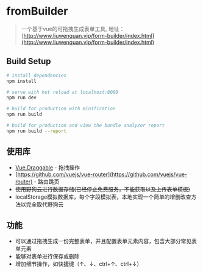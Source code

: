 # fromBuilder

> 一个基于vue的可拖拽生成表单工具, 地址：[http://www.liuwenquan.vip/form-builder/index.html](http://www.liuwenquan.vip/form-builder/index.html)

## Build Setup

``` bash
# install dependencies
npm install

# serve with hot reload at localhost:8080
npm run dev

# build for production with minification
npm run build

# build for production and view the bundle analyzer report
npm run build --report
```
## 使用库
* [Vue.Draggable](https://github.com/SortableJS/Vue.Draggable) - 拖拽操作
* [https://github.com/vuejs/vue-router](https://github.com/vuejs/vue-router) - 路由跳页
* ~~使用野狗云进行数据存储(已经停止免费服务，不能获取以及上传表单模板)~~
* localStorage模拟数据库，每个字段模拟表，本地实现一个简单的增删改查方法以完全取代野狗云
## 功能
* 可以通过拖拽生成一份完整表单，并且配置表单元素内容，包含大部分常见表单元素
* 能够对表单进行保存或删除
* 增加细节操作，如快捷键（↑、↓、ctrl+↑、ctrl+↓）
